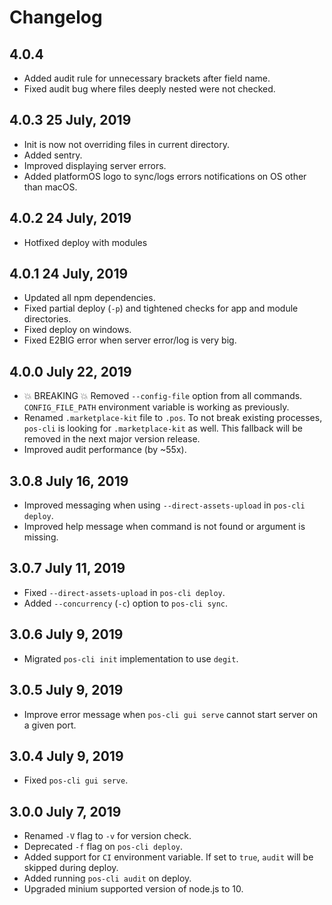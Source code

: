 # Changelog

## 4.0.4
* Added audit rule for unnecessary brackets after field name.
* Fixed audit bug where files deeply nested were not checked.

## 4.0.3 25 July, 2019
* Init is now not overriding files in current directory.
* Added sentry.
* Improved displaying server errors.
* Added platformOS logo to sync/logs errors notifications on OS other than macOS.

## 4.0.2 24 July, 2019
* Hotfixed deploy with modules

## 4.0.1 24 July, 2019
* Updated all npm dependencies.
* Fixed partial deploy (`-p`) and tightened checks for app and module directories.
* Fixed deploy on windows.
* Fixed E2BIG error when server error/log is very big. 

## 4.0.0 July 22, 2019
* 💥 BREAKING 💥 Removed `--config-file` option from all commands. `CONFIG_FILE_PATH` environment variable is working as previously.
* Renamed `.marketplace-kit` file to `.pos`. To not break existing processes, `pos-cli` is looking for `.marketplace-kit` as well. This fallback will be removed in the next major version release.
* Improved audit performance (by ~55x).

## 3.0.8 July 16, 2019
* Improved messaging when using `--direct-assets-upload` in `pos-cli deploy`.
* Improved help message when command is not found or argument is missing.

## 3.0.7 July 11, 2019
* Fixed `--direct-assets-upload` in `pos-cli deploy`.
* Added `--concurrency` (`-c`) option to `pos-cli sync`.

## 3.0.6 July 9, 2019
* Migrated `pos-cli init` implementation to use `degit`.

## 3.0.5 July 9, 2019
* Improve error message when `pos-cli gui serve` cannot start server on a given port.

## 3.0.4 July 9, 2019
* Fixed `pos-cli gui serve`.

## 3.0.0 July 7, 2019
* Renamed `-V` flag to `-v` for version check.
* Deprecated `-f` flag on `pos-cli deploy`.
* Added support for `CI` environment variable. If set to `true`, `audit` will be skipped during deploy.
* Added running `pos-cli audit` on deploy.
* Upgraded minium supported version of node.js to 10.
